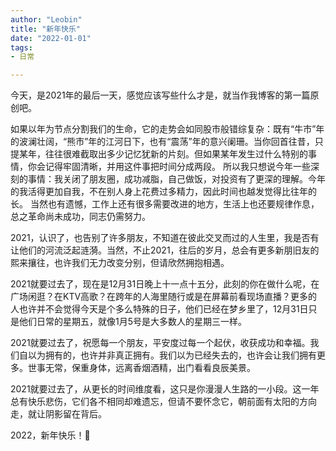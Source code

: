 ```yaml
---
author: "Leobin"
title: "新年快乐"
date: "2022-01-01"
tags:
- 日常

---
```


今天，是2021年的最后一天，感觉应该写些什么才是，就当作我博客的第一篇原创吧。

如果以年为节点分割我们的生命，它的走势会如同股市般错综复杂：既有“牛市”年的波澜壮阔，“熊市”年的江河日下，也有“震荡”年的意兴阑珊。<!--more-->当你回首往昔，只提某年，往往很难截取出多少记忆犹新的片刻。但如果某年发生过什么特别的事情，你会记得牢固清晰，并用这件事把时间分成两段。 所以我只想说今年一些深刻的事情：我关闭了朋友圈，成功减脂，自己做饭，对投资有了更深的理解。今年的我活得更加自我，不在别人身上花费过多精力，因此时间也越发觉得比往年的长。 当然也有遗憾，工作上还有很多需要改进的地方，生活上也还要规律作息，总之革命尚未成功，同志仍需努力。

2021，认识了，也告别了许多朋友，不知道在彼此交叉而过的人生里，我是否有让他们的河流泛起涟漪。当然，不止2021，往后的岁月，总会有更多新朋旧友的熙来攘往，也许我们无力改变分别，但请欣然拥抱相遇。 

2021就要过去了，现在是12月31日晚上十一点十五分，此刻的你在做什么呢，在广场闲逛？在KTV高歌？在跨年的人海里随行或是在屏幕前看现场直播？更多的人也许并不会觉得今天是个多么特殊的日子，他们已经在梦乡里了，12月31日只是他们日常的星期五，就像1月5号是大多数人的星期三一样。 

2021就要过去了，祝愿每一个朋友，平安度过每一个起伏，收获成功和幸福。我们自以为拥有的，也许并非真正拥有。我们以为已经失去的，也许会让我们拥有更多。世事无常，保重身体，远离香烟酒精，出门看看良辰美景。

2021就要过去了，从更长的时间维度看，这只是你漫漫人生路的一小段。这一年总有快乐悲伤，它们各不相同却难遗忘，但请不要怀念它，朝前面有太阳的方向走，就让阴影留在背后。

2022，新年快乐！🎉
